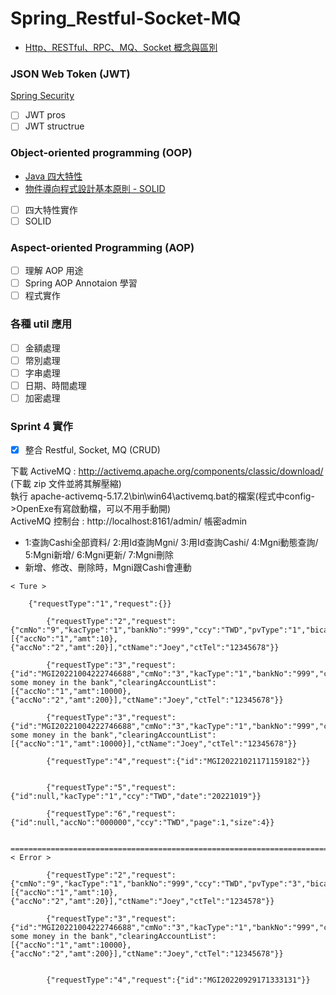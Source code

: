 # Spring_Restful-Socket-MQ
* [Http、RESTful、RPC、MQ、Socket 概念與區別](https://www.jianshu.com/p/e077193efe79)

### JSON Web Token (JWT)

[Spring Security](https://hackmd.io/@IDdlPCCwQoeX-9DvmEbLyw/r1V_j74Vs)

- [ ] JWT pros
- [ ] JWT structrue

### Object-oriented programming (OOP)

* [Java 四大特性](https://hackmd.io/@IDdlPCCwQoeX-9DvmEbLyw/Hyuo8LSaq)
* [物件導向程式設計基本原則 - SOLID](https://skyyen999.gitbooks.io/-study-design-pattern-in-java/content/oodPrinciple.html)

- [ ] 四大特性實作
- [ ] SOLID

### Aspect-oriented Programming (AOP)
- [ ] 理解 AOP 用途
- [ ] Spring AOP Annotaion 學習
- [ ] 程式實作

### 各種 util 應用
- [ ] 金額處理
- [ ] 幣別處理
- [ ] 字串處理
- [ ] 日期、時間處理
- [ ] 加密處理

### Sprint 4 實作
- [X] 整合 Restful, Socket, MQ (CRUD)

下載 ActiveMQ : http://activemq.apache.org/components/classic/download/ (下載 zip 文件並將其解壓縮)  
執行 apache-activemq-5.17.2\bin\win64\activemq.bat的檔案(程式中config->OpenExe有寫啟動檔，可以不用手動開)  
ActiveMQ 控制台 : http://localhost:8161/admin/ 帳密admin  
  
* 1:查詢Cashi全部資料/ 2:用Id查詢Mgni/ 3:用Id查詢Cashi/ 4:Mgni動態查詢/ 5:Mgni新增/ 6:Mgni更新/ 7:Mgni刪除
* 新增、修改、刪除時，Mgni跟Cashi會連動

```java=
< Ture >  
      
	{"requestType":"1","request":{}}

        {"requestType":"2","request":{"cmNo":"9","kacType":"1","bankNo":"999","ccy":"TWD","pvType":"1","bicaccNo":"0000000","iType":"1","pReason":"money","clearingAccountList":[{"accNo":"1","amt":10},{"accNo":"2","amt":20}],"ctName":"Joey","ctTel":"12345678"}}

        {"requestType":"3","request":{"id":"MGI20221004222746688","cmNo":"3","kacType":"1","bankNo":"999","ccy":"TWD","pvType":"1","bicaccNo":"0000000","iType":"1","pReason":"deposit some money in the bank","clearingAccountList":[{"accNo":"1","amt":10000},{"accNo":"2","amt":200}],"ctName":"Joey","ctTel":"12345678"}}

        {"requestType":"3","request":{"id":"MGI20221004222746688","cmNo":"3","kacType":"1","bankNo":"999","ccy":"TWD","pvType":"1","bicaccNo":"0000000","iType":"1","pReason":"deposit some money in the bank","clearingAccountList":[{"accNo":"1","amt":10000}],"ctName":"Joey","ctTel":"12345678"}}

        {"requestType":"4","request":{"id":"MGI20221021171159182"}}


        {"requestType":"5","request":{"id":null,"kacType":"1","ccy":"TWD","date":"20221019"}}

        {"requestType":"6","request":{"id":null,"accNo":"000000","ccy":"TWD","page":1,"size":4}}

        ===============================================================================================================
< Error >

        {"requestType":"2","request":{"cmNo":"9","kacType":"1","bankNo":"999","ccy":"TWD","pvType":"3","bicaccNo":"0000000","iType":"1","pReason":"money","clearingAccountList":[{"accNo":"1","amt":10},{"accNo":"2","amt":20}],"ctName":"Joey","ctTel":"1234578"}}

        {"requestType":"3","request":{"id":"MGI20221004222746688","cmNo":"3","kacType":"1","bankNo":"999","ccy":"HKD","pvType":"3","bicaccNo":"0000000","iType":"1","pReason":"deposit some money in the bank","clearingAccountList":[{"accNo":"1","amt":10000},{"accNo":"2","amt":200}],"ctName":"Joey","ctTel":"12345678"}}


        {"requestType":"4","request":{"id":"MGI20220929171333131"}}
        
```
